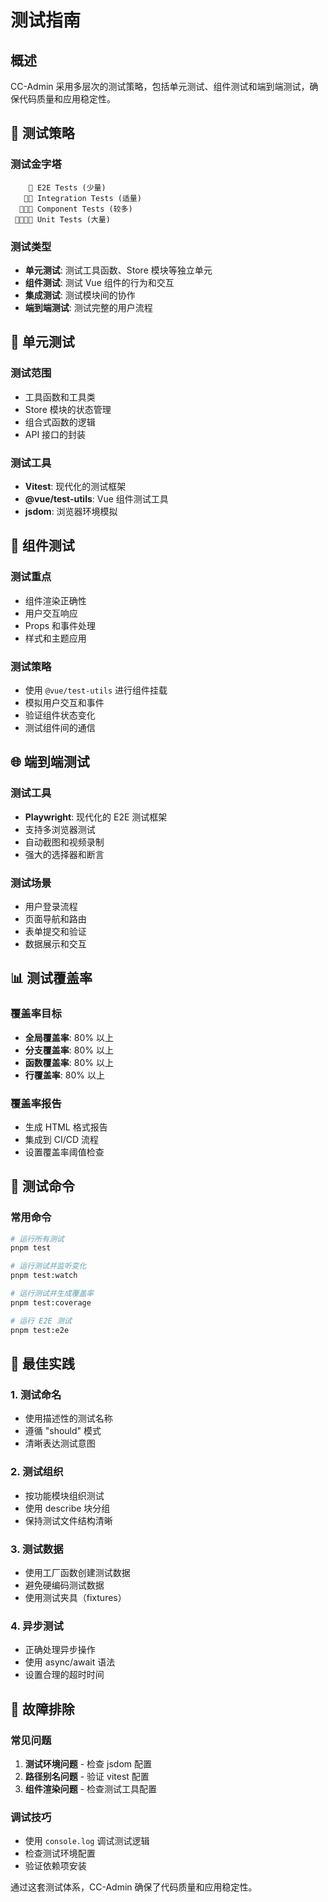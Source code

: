 <!--
  @copyright Copyright (c) 2025 chichuang
  @license MIT
  @description CC-Admin 企业级后台管理框架 - testing-guide
  本文件为 chichuang 原创，禁止擅自删除署名或用于商业用途。
-->

# 测试指南

## 概述

CC-Admin 采用多层次的测试策略，包括单元测试、组件测试和端到端测试，确保代码质量和应用稳定性。

## 🧪 测试策略

### 测试金字塔

```
    🔺 E2E Tests (少量)
   🔺🔺 Integration Tests (适量)
  🔺🔺🔺 Component Tests (较多)
 🔺🔺🔺🔺 Unit Tests (大量)
```

### 测试类型

- **单元测试**: 测试工具函数、Store 模块等独立单元
- **组件测试**: 测试 Vue 组件的行为和交互
- **集成测试**: 测试模块间的协作
- **端到端测试**: 测试完整的用户流程

## 🔬 单元测试

### 测试范围

- 工具函数和工具类
- Store 模块的状态管理
- 组合式函数的逻辑
- API 接口的封装

### 测试工具

- **Vitest**: 现代化的测试框架
- **@vue/test-utils**: Vue 组件测试工具
- **jsdom**: 浏览器环境模拟

## 🧩 组件测试

### 测试重点

- 组件渲染正确性
- 用户交互响应
- Props 和事件处理
- 样式和主题应用

### 测试策略

- 使用 `@vue/test-utils` 进行组件挂载
- 模拟用户交互和事件
- 验证组件状态变化
- 测试组件间的通信

## 🌐 端到端测试

### 测试工具

- **Playwright**: 现代化的 E2E 测试框架
- 支持多浏览器测试
- 自动截图和视频录制
- 强大的选择器和断言

### 测试场景

- 用户登录流程
- 页面导航和路由
- 表单提交和验证
- 数据展示和交互

## 📊 测试覆盖率

### 覆盖率目标

- **全局覆盖率**: 80% 以上
- **分支覆盖率**: 80% 以上
- **函数覆盖率**: 80% 以上
- **行覆盖率**: 80% 以上

### 覆盖率报告

- 生成 HTML 格式报告
- 集成到 CI/CD 流程
- 设置覆盖率阈值检查

## 🚀 测试命令

### 常用命令

```bash
# 运行所有测试
pnpm test

# 运行测试并监听变化
pnpm test:watch

# 运行测试并生成覆盖率
pnpm test:coverage

# 运行 E2E 测试
pnpm test:e2e
```

## 🎯 最佳实践

### 1. 测试命名

- 使用描述性的测试名称
- 遵循 "should" 模式
- 清晰表达测试意图

### 2. 测试组织

- 按功能模块组织测试
- 使用 describe 块分组
- 保持测试文件结构清晰

### 3. 测试数据

- 使用工厂函数创建测试数据
- 避免硬编码测试数据
- 使用测试夹具（fixtures）

### 4. 异步测试

- 正确处理异步操作
- 使用 async/await 语法
- 设置合理的超时时间

## 🔧 故障排除

### 常见问题

1. **测试环境问题** - 检查 jsdom 配置
2. **路径别名问题** - 验证 vitest 配置
3. **组件渲染问题** - 检查测试工具配置

### 调试技巧

- 使用 `console.log` 调试测试逻辑
- 检查测试环境配置
- 验证依赖项安装

通过这套测试体系，CC-Admin 确保了代码质量和应用稳定性。
